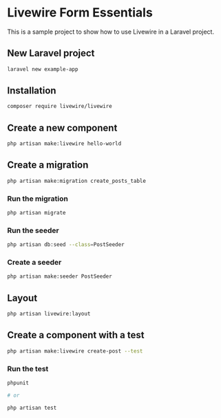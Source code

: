 # Livewire Form Essentials

This is a sample project to show how to use Livewire in a Laravel project.

## New Laravel project

```bash
laravel new example-app
```

## Installation

```bash
composer require livewire/livewire
```

## Create a new component

```bash
php artisan make:livewire hello-world
```

## Create a migration

```bash
php artisan make:migration create_posts_table
```

### Run the migration

```bash
php artisan migrate
```

### Run the seeder

```bash
php artisan db:seed --class=PostSeeder
```

### Create a seeder

```bash
php artisan make:seeder PostSeeder
```

## Layout

```bash
php artisan livewire:layout
```

## Create a component with a test

```bash
php artisan make:livewire create-post --test
```

### Run the test

```bash
phpunit

# or

php artisan test
```

